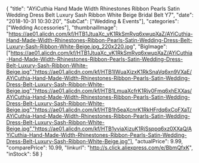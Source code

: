 {
	"title": "AYiCuthia Hand Made Width Rhinestones Ribbon Pearls Satin Wedding Dress Belt Luxury Sash Ribbon White Beige Bridal Belt Y7",
	"date": "2018-10-31 10:30:20",
	"SubCat": ["Wedding & Events"],
	"categories": ["Wedding Accessories"],
	"thumbnailImage": "https://ae01.alicdn.com/kf/HTB1JtuaXc_vK1RkSmRyq6xwupXaZ/AYiCuthia-Hand-Made-Width-Rhinestones-Ribbon-Pearls-Satin-Wedding-Dress-Belt-Luxury-Sash-Ribbon-White-Beige.jpg_220x220.jpg",
	"BigImage": ["https://ae01.alicdn.com/kf/HTB1JtuaXc_vK1RkSmRyq6xwupXaZ/AYiCuthia-Hand-Made-Width-Rhinestones-Ribbon-Pearls-Satin-Wedding-Dress-Belt-Luxury-Sash-Ribbon-White-Beige.jpg","https://ae01.alicdn.com/kf/HTB1IWuaXizxK1RkSnaVq6xn9VXaE/AYiCuthia-Hand-Made-Width-Rhinestones-Ribbon-Pearls-Satin-Wedding-Dress-Belt-Luxury-Sash-Ribbon-White-Beige.jpg","https://ae01.alicdn.com/kf/HTB1LmuaXcfrK1Rjy0Fmq6xhEXXas/AYiCuthia-Hand-Made-Width-Rhinestones-Ribbon-Pearls-Satin-Wedding-Dress-Belt-Luxury-Sash-Ribbon-White-Beige.jpg","https://ae01.alicdn.com/kf/HTB1h5eaXcnrK1RkHFrdq6xCoFXaT/AYiCuthia-Hand-Made-Width-Rhinestones-Ribbon-Pearls-Satin-Wedding-Dress-Belt-Luxury-Sash-Ribbon-White-Beige.jpg","https://ae01.alicdn.com/kf/HTB1yviaXjzuK1RjSsppq6xz0XXaQ/AYiCuthia-Hand-Made-Width-Rhinestones-Ribbon-Pearls-Satin-Wedding-Dress-Belt-Luxury-Sash-Ribbon-White-Beige.jpg"],
	"actualPrice": 9.99,
	"comparePrice": 10.99,
	"linkurl": "http://s.click.aliexpress.com/e/BbmQfxK",
	"inStock": 58
}
